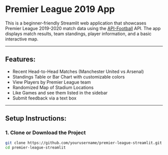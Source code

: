 # Premier League 2019  App

This is a beginner-friendly Streamlit web application
that showcases Premier League 2019-2020 match data 
using the [API-Football](https://www.api-football.com/) API. The app displays match results, team standings, player information, and a basic interactive map.

---

##  Features:

- Recent Head-to-Head Matches (Manchester United vs Arsenal)
- Standings Table or Bar Chart with customizable colors
- View Players by Premier League team
- Randomized Map of Stadium Locations
- Like Games and see them listed in the sidebar
- Submit feedback via a text box

---

## Setup Instructions:

### 1. **Clone or Download the Project**

```bash
git clone https://github.com/yourusername/premier-league-streamlit.git
cd premier-league-streamlit